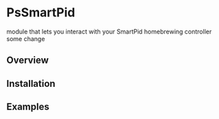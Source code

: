 # PsSmartPid

module that lets you interact with your SmartPid homebrewing controller
some change
## Overview

## Installation

## Examples


